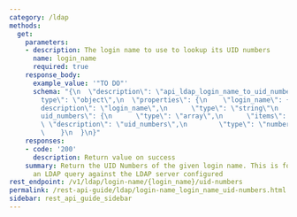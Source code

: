 ```yaml
---
category: /ldap
methods:
  get:
    parameters:
    - description: The login name to use to lookup its UID numbers
      name: login_name
      required: true
    response_body:
      example_value: '"TO DO"'
      schema: "{\n  \"description\": \"api_ldap_login_name_to_uid_numbers\",\n  \"\
        type\": \"object\",\n  \"properties\": {\n    \"login_name\": {\n      \"\
        description\": \"login_name\",\n      \"type\": \"string\"\n    },\n    \"\
        uid_numbers\": {\n      \"type\": \"array\",\n      \"items\": {\n       \
        \ \"description\": \"uid_numbers\",\n        \"type\": \"number\"\n      }\n\
        \    }\n  }\n}"
    responses:
    - code: '200'
      description: Return value on success
    summary: Return the UID Numbers of the given login name. This is found by issuing
      an LDAP query against the LDAP server configured
rest_endpoint: /v1/ldap/login-name/{login_name}/uid-numbers
permalink: /rest-api-guide/ldap/login-name_login_name_uid-numbers.html
sidebar: rest_api_guide_sidebar
---
```

